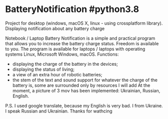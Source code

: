 # BatteryNotification #python3.8
Project for desktop (windows, macOS X, linux - using crossplatform library). Displaying notification about any battery charge

Notebook / Laptop Battery Notification is a simple and practical program that allows you to increase the battery charge status. Freedom is available to you.
The program is available for laptops / laptops with operating systems Linux, Microsoft Windows, macOS.
Functions:
- displaying the charge of the battery in the devices;
- displaying the status of living;
- a view of an extra hour of robotic batteries;
- the stem of the text and sound support for whatever the charge of the battery is, some are surrounded only by resources I will add
At the moment, a picture of 3 mov has been implemented: Ukrainian, Russian, English.

P.S. I used google translate, because my English is very bad. I from Ukraine. I speak Russian and Ukrainian. Thanks for wathcing
